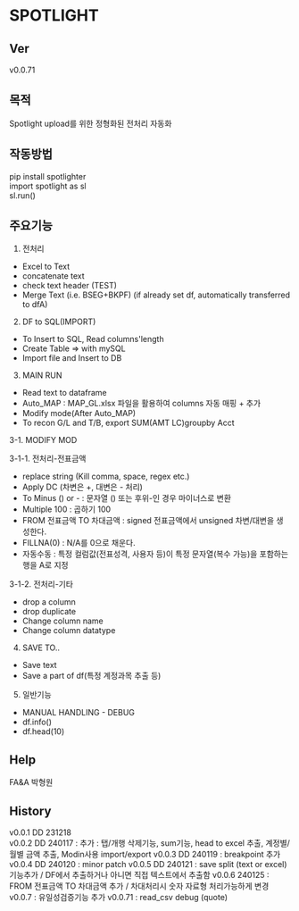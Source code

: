 # SPOTLIGHT

## Ver

v0.0.71

## 목적

Spotlight upload를 위한 정형화된 전처리 자동화

## 작동방법

pip install spotlighter  
import spotlight as sl  
sl.run()  

## 주요기능

1. 전처리

* Excel to Text  
* concatenate text  
* check text header (TEST)    
* Merge Text (i.e. BSEG+BKPF) (if already set df, automatically transferred to dfA)    

2. DF to SQL(IMPORT)

* To Insert to SQL, Read columns'length  
* Create Table => with mySQL  
* Import file and Insert to DB  

3. MAIN RUN 

* Read text to dataframe  
* Auto_MAP : MAP_GL.xlsx 파일을 활용하여 columns 자동 매핑 + 추가  
* Modify mode(After Auto_MAP)  
* To recon G/L and T/B, export SUM(AMT LC)groupby Acct  

3-1. MODIFY MOD

3-1-1. 전처리-전표금액

* replace string (Kill comma, space, regex etc.)  
* Apply DC (차변은 +, 대변은 - 처리)  
* To Minus () or - : 문자열 () 또는 후위-인 경우 마이너스로 변환  
* Multiple 100  : 곱하기 100  
* FROM 전표금액 TO 차대금액  : signed 전표금액에서 unsigned 차변/대변을 생성한다.  
* FILLNA(0)  : N/A를 0으로 채운다.  
* 자동수동 : 특정 컬럼값(전표성격, 사용자 등)이 특정 문자열(복수 가능)을 포함하는 행을 A로 지정  

3-1-2. 전처리-기타

* drop a column  
* drop duplicate  
* Change column name  
* Change column datatype  
 
4. SAVE TO..

* Save text  
* Save a part of df(특정 계정과목 추출 등)  

5. 일반기능

* MANUAL HANDLING - DEBUG  
* df.info()  
* df.head(10)  

## Help
FA&A 박형원

## History

v0.0.1 DD 231218  
v0.0.2 DD 240117 : 추가 : 탭/개행 삭제기능, sum기능, head to excel 추출, 계정별/월별 금액 추출, Modin사용 import/export
v0.0.3 DD 240119 : breakpoint 추가
v0.0.4 DD 240120 : minor patch
v0.0.5 DD 240121 : save split (text or excel) 기능추가 / DF에서 추출하거나 아니면 직접 텍스트에서 추출함
v0.0.6 240125 : FROM 전표금액 TO 차대금액 추가 / 차대처리시 숫자 자료형 처리가능하게 변경  
v0.0.7 : 유일성검증기능 추가
v0.0.71 : read_csv debug (quote)